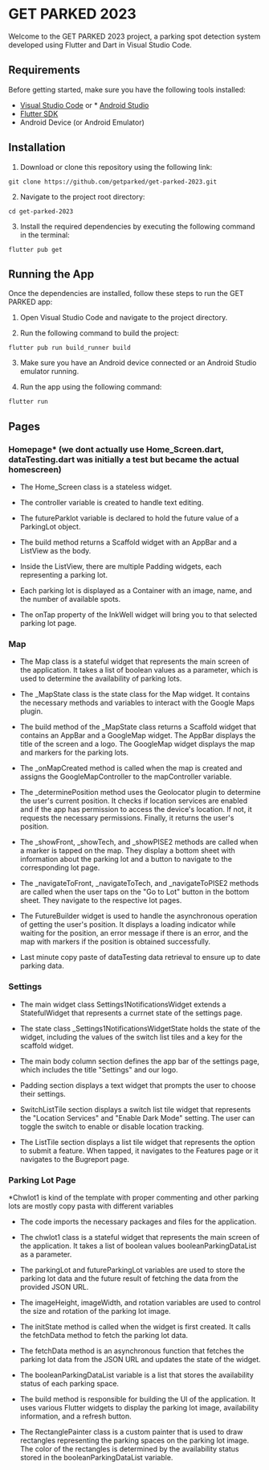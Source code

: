 # GET PARKED 2023

Welcome to the GET PARKED 2023 project, a parking spot detection system developed using Flutter and Dart in Visual Studio Code.

## Requirements
Before getting started, make sure you have the following tools installed:

* [Visual Studio Code](https://code.visualstudio.com/) or * [Android Studio](https://developer.android.com/studio)
* [Flutter SDK](https://flutter.dev/docs/get-started/install)
* Android Device (or Android Emulator)


## Installation

1. Download or clone this repository using the following link:

```
git clone https://github.com/getparked/get-parked-2023.git
```

2. Navigate to the project root directory:

```
cd get-parked-2023
```

3. Install the required dependencies by executing the following command in the terminal:
```
flutter pub get
```


## Running the App

Once the dependencies are installed, follow these steps to run the GET PARKED app:

1. Open Visual Studio Code and navigate to the project directory.

2. Run the following command to build the project:
   
```
flutter pub run build_runner build
```

3. Make sure you have an Android device connected or an Android Studio emulator running.

4. Run the app using the following command:

```
flutter run
```



## Pages


### Homepage* (we dont actually use Home_Screen.dart, dataTesting.dart was initially a test but became the actual homescreen)
* The Home_Screen class is a stateless widget.
  
* The controller variable is created to handle text editing.
  
* The futureParklot variable is declared to hold the future value of a ParkingLot object.
  
* The build method returns a Scaffold widget with an AppBar and a ListView as the body.
  
* Inside the ListView, there are multiple Padding widgets, each representing a parking lot.
  
* Each parking lot is displayed as a Container with an image, name, and the number of available spots.
  
* The onTap property of the InkWell widget will bring you to that selected parking lot page.




### Map
* The Map class is a stateful widget that represents the main screen of the application. It takes a list of boolean values as a parameter, which is used to determine the availability of parking lots.

* The _MapState class is the state class for the Map widget. It contains the necessary methods and variables to interact with the Google Maps plugin.

* The build method of the _MapState class returns a Scaffold widget that contains an AppBar and a GoogleMap widget. The AppBar displays the title of the screen and a logo. The GoogleMap widget displays the map and markers for the parking lots.

* The _onMapCreated method is called when the map is created and assigns the GoogleMapController to the mapController variable.

* The _determinePosition method uses the Geolocator plugin to determine the user's current position. It checks if location services are enabled and if the app has permission to access the device's location. If not, it requests the necessary permissions. Finally, it returns the user's position.

* The _showFront, _showTech, and _showPISE2 methods are called when a marker is tapped on the map. They display a bottom sheet with information about the parking lot and a button to navigate to the corresponding lot page.

* The _navigateToFront, _navigateToTech, and _navigateToPISE2 methods are called when the user taps on the "Go to Lot" button in the bottom sheet. They navigate to the respective lot pages.

* The FutureBuilder widget is used to handle the asynchronous operation of getting the user's position. It displays a loading indicator while waiting for the position, an error message if there is an error, and the map with markers if the position is obtained successfully.
* Last minute copy paste of dataTesting data retrieval to ensure up to date parking data. 
  

  


### Settings
* The main widget class Settings1NotificationsWidget extends a StatefulWidget that represents a currnet state of the settings page.

* The state class _Settings1NotificationsWidgetState holds the state of the widget, including the values of the switch list tiles and a key for the scaffold widget.

* The main body column section defines the app bar of the settings page, which includes the title "Settings" and our logo.

* Padding section displays a text widget that prompts the user to choose their settings.

* SwitchListTile section displays a switch list tile widget that represents the "Location Services" and "Enable Dark Mode" setting. The user can toggle the switch to enable or disable location tracking.

* The ListTile section displays a list tile widget that represents the option to submit a feature. When tapped, it navigates to the Features page or it navigates to the Bugreport page.



### Parking Lot Page

*Chwlot1 is kind of the template with proper commenting and other parking lots are mostly copy pasta with different variables

* The code imports the necessary packages and files for the application.

* The chwlot1 class is a stateful widget that represents the main screen of the application. It takes a list of boolean values booleanParkingDataList as a parameter.

* The parkingLot and futureParkingLot variables are used to store the parking lot data and the future result of fetching the data from the provided JSON URL.

* The imageHeight, imageWidth, and rotation variables are used to control the size and rotation of the parking lot image.

* The initState method is called when the widget is first created. It calls the fetchData method to fetch the parking lot data.

* The fetchData method is an asynchronous function that fetches the parking lot data from the JSON URL and updates the state of the widget.

* The booleanParkingDataList variable is a list that stores the availability status of each parking space.

* The build method is responsible for building the UI of the application. It uses various Flutter widgets to display the parking lot image, availability information, and a refresh button.

* The RectanglePainter class is a custom painter that is used to draw rectangles representing the parking spaces on the parking lot image. The color of the rectangles is determined by the availability status stored in the booleanParkingDataList variable.







